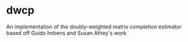 # dwcp
An implementation of the doubly-weighted matrix completion estimator based off Guido Imbens and Susan Athey's work
